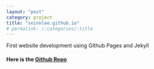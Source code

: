 ```yaml
---
layout: "post"
category: project
title: "seinnlee.github.io"
# permalink: /:categories/:title
---
```


First website development using Github Pages and Jekyll

#### Here is the [Github Repo](https://github.com/seinnlee/seinnlee.github.io)